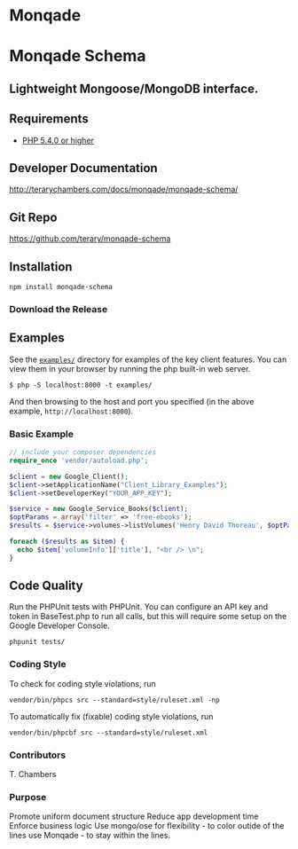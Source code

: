 # Monqade #

# Monqade Schema #

## Lightweight Mongoose/MongoDB interface.



## Requirements ##
* [PHP 5.4.0 or higher](http://www.php.net/)

## Developer Documentation ##
http://terarychambers.com/docs/monqade/monqade-schema/

## Git Repo ##
https://github.com/terary/monqade-schema

## Installation ##

```npm install monqade-schema```

### Download the Release



## Examples ##
See the [`examples/`](examples) directory for examples of the key client features. You can
view them in your browser by running the php built-in web server.

```
$ php -S localhost:8000 -t examples/
```

And then browsing to the host and port you specified
(in the above example, `http://localhost:8000`).

### Basic Example ###

```php
// include your composer dependencies
require_once 'vendor/autoload.php';

$client = new Google_Client();
$client->setApplicationName("Client_Library_Examples");
$client->setDeveloperKey("YOUR_APP_KEY");

$service = new Google_Service_Books($client);
$optParams = array('filter' => 'free-ebooks');
$results = $service->volumes->listVolumes('Henry David Thoreau', $optParams);

foreach ($results as $item) {
  echo $item['volumeInfo']['title'], "<br /> \n";
}
```


## Code Quality ##

Run the PHPUnit tests with PHPUnit. You can configure an API key and token in BaseTest.php to run all calls, but this will require some setup on the Google Developer Console.

    phpunit tests/

### Coding Style

To check for coding style violations, run

```
vendor/bin/phpcs src --standard=style/ruleset.xml -np
```

To automatically fix (fixable) coding style violations, run

```
vendor/bin/phpcbf src --standard=style/ruleset.xml
```
### Contributors ###
T. Chambers

### Purpose ###
Promote uniform document structure
Reduce app development time
Enforce business logic
Use mongo/ose for flexibility - to color outide of the lines
use Monqade - to stay within the lines.